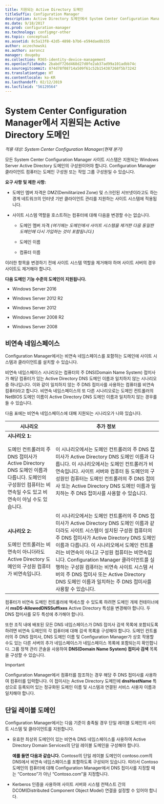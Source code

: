 ```yaml
---
title: 지원되는 Active Directory 도메인
titleSuffix: Configuration Manager
description: Active Directory 도메인에서 System Center Configuration Manager 사이트 시스템의 멤버 자격에 대한 요구 사항을 가져옵니다.
ms.date: 9/18/2017
ms.prod: configuration-manager
ms.technology: configmgr-other
ms.topic: conceptual
ms.assetid: 8c5a13f8-42d5-4898-b7b6-e594dae8b335
author: aczechowski
ms.author: aaroncz
manager: dougeby
ms.collection: M365-identity-device-management
ms.openlocfilehash: 2babdf726d468d27d0fe2ab37ad99a101adbb74c
ms.sourcegitcommit: 874d78f08714a509f61c52b154387268f5b73242
ms.translationtype: HT
ms.contentlocale: ko-KR
ms.lasthandoff: 02/12/2019
ms.locfileid: "56129564"
---
```

# <a name="supported-active-directory-domains-for-system-center-configuration-manager"></a>System Center Configuration Manager에서 지원되는 Active Directory 도메인

*적용 대상: System Center Configuration Manager(현재 분기)*

모든 System Center Configuration Manager 사이트 시스템은 지원되는 Windows Server Active Directory 도메인의 구성원이어야 합니다. Configuration Manager 클라이언트 컴퓨터는 도메인 구성원 또는 작업 그룹 구성원일 수 있습니다.  

 **요구 사항 및 제한 사항:**  

-   도메인 멤버 자격은 DMZ(Demilitarized Zone) 및 스크린된 서브넷이라고도 하는 경계 네트워크의 인터넷 기반 클라이언트 관리를 지원하는 사이트 시스템에 적용됩니다.  

-   사이트 시스템 역할을 호스트하는 컴퓨터에 대해 다음을 변경할 수는 없습니다.  

    -   도메인 멤버 자격 *(여기에는 도메인에서 사이트 시스템을 제거한 다음 동일한 도메인에 다시 가입하는 것이 포함됩니다.)*

    -   도메인 이름  

    -   컴퓨터 이름  

이러한 항목을 변경하기 전에 사이트 시스템 역할을 제거해야 하며 사이트 서버의 경우 사이트도 제거해야 합니다.  

**다음 도메인 기능 수준의 도메인이 지원됩니다.**  
- Windows Server 2016

- Windows Server 2012 R2  

- Windows Server 2012

- Windows Server 2008 R2

- Windows Server 2008  







##  <a name="bkmk_Disjoint"></a> 비연속 네임스페이스  
Configuration Manager에서는 비연속 네임스페이스를 포함하는 도메인에 사이트 시스템과 클라이언트를 설치할 수 있습니다.  

비연속 네임스페이스 시나리오는 컴퓨터의 주 DNS(Domain Name System) 접미사가 해당 컴퓨터가 있는 Active Directory DNS 도메인 이름과 일치하지 않는 시나리오 중 하나입니다. 이와 같이 일치하지 않는 주 DNS 접미사를 사용하는 컴퓨터를 비연속 컴퓨터라고 합니다. 비연속 네임스페이스의 또 다른 시나리오로는 도메인 컨트롤러의 NetBIOS 도메인 이름이 Active Directory DNS 도메인 이름과 일치하지 않는 경우를 들 수 있습니다.  

다음 표에는 비연속 네임스페이스에 대해 지원되는 시나리오가 나와 있습니다.  

|시나리오|추가 정보|  
|--------------|----------------------|  
|**시나리오 1:**<br /><br /> 도메인 컨트롤러의 주 DNS 접미사가 Active Directory DNS 도메인 이름과 다릅니다. 도메인의 구성원인 컴퓨터는 비연속일 수도 있고 비연속이 아닐 수도 있습니다.|이 시나리오에서는 도메인 컨트롤러의 주 DNS 접미사가 Active Directory DNS 도메인 이름과 다릅니다. 이 시나리오에서는 도메인 컨트롤러가 비연속입니다. 사이트 서버와 컴퓨터 등 도메인의 구성원인 컴퓨터는 도메인 컨트롤러의 주 DNS 접미사 또는 Active Directory DNS 도메인 이름과 일치하는 주 DNS 접미사를 사용할 수 있습니다.|  
|**시나리오 2:**<br /><br /> 도메인 컨트롤러는 비연속이 아니더라도 Active Directory 도메인의 구성원 컴퓨터가 비연속입니다.|이 시나리오에서는 도메인 컨트롤러의 주 DNS 접미사가 Active Directory DNS 도메인 이름과 같더라도 사이트 시스템이 설치된 구성원 컴퓨터의 주 DNS 접미사가 Active Directory DNS 도메인 이름과 다릅니다. 이 시나리오에서 도메인 컨트롤러는 비연속이 아니고 구성원 컴퓨터는 비연속입니다. Configuration Manager 클라이언트를 실행하는 구성원 컴퓨터는 비연속 사이트 시스템 서버의 주 DNS 접미사 또는 Active Directory DNS 도메인 이름과 일치하는 주 DNS 접미사를 사용할 수 있습니다.|  

 컴퓨터가 비연속 도메인 컨트롤러에 액세스할 수 있도록 하려면 도메인 개체 컨테이너에서 **msDS-AllowedDNSSuffixes** Active Directory 특성을 변경해야 합니다. 두 DNS 접미사를 모두 특성에 추가해야 합니다.  

 또한 조직 내에 배포된 모든 DNS 네임스페이스가 DNS 접미사 검색 목록에 포함되도록 하려면 비연속 도메인의 각 컴퓨터에 대해 검색 목록을 구성해야 합니다. 도메인 컨트롤러의 주 DNS 접미사, DNS 도메인 이름 및 Configuration Manager가 상호 작용할 수도 있는 다른 서버의 추가 네임스페이스가 네임스페이스 목록에 포함되는지 확인합니다. 그룹 정책 관리 콘솔을 사용하여 **DNS(Domain Name System) 접미사 검색** 목록을 구성할 수 있습니다.  

> [!IMPORTANT]  
>  Configuration Manager에서 컴퓨터를 참조하는 경우 해당 주 DNS 접미사를 사용하여 컴퓨터를 입력합니다. 이 접미사는 Active Directory 도메인에 **dnsHostName** 특성으로 등록되어 있는 정규화된 도메인 이름 및 시스템과 연결된 서비스 사용자 이름과 일치해야 합니다.  

##  <a name="bkmk_SLD"></a> 단일 레이블 도메인  
 Configuration Manager에서는 다음 기준이 충족될 경우 단일 레이블 도메인의 사이트 시스템 및 클라이언트를 지원합니다.  

-   유효한 최상위 도메인이 있는 비연속 DNS 네임스페이스를 사용하여 Active Directory Domain Services의 단일 레이블 도메인을 구성해야 합니다.  

     **예를 들면 다음과 같습니다.** Contoso의 단일 레이블 도메인이 contoso.com의 DNS에서 비연속 네임스페이스를 포함하도록 구성되어 있습니다. 따라서 Contoso 도메인의 컴퓨터에 대해 Configuration Manager에서 DNS 접미사를 지정할 때는 “Contoso”가 아닌 “Contoso.com”을 지정합니다.  

-   Kerberos 인증을 사용하여 사이트 서버와 시스템 컨텍스트 간의 DCOM(Distributed Component Object Model) 연결을 설정할 수 있어야 합니다.  
